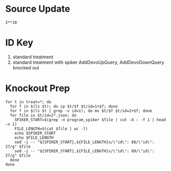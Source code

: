 # Source Update

`2**18`

# ID Key

1. standard treatment
2. standard treatment with spiker AddDevoUpQuery, AddDevoDownQuery knocked out

# Knockout Prep

```
for t in treat=*; do
  for f in $(ls $t); do cp $t/$f $t/id=1+$f; done
  for f in $(ls $t | grep -v id=1); do mv $t/$f $t/id=2+$f; done
  for file in $t/id=2*.json; do
    SPIKER_START=$(grep -n program_spiker $file | cut -d : -f 1 | head -n 1)
    FILE_LENGTH=$(cat $file | wc -l)
    echo $SPIKER_START
    echo $FILE_LENGTH
    sed -i -- "${SPIKER_START},${FILE_LENGTH}s/\"id\": 88/\"id\": 27/g" $file
    sed -i -- "${SPIKER_START},${FILE_LENGTH}s/\"id\": 89/\"id\": 27/g" $file
  done
done
```
